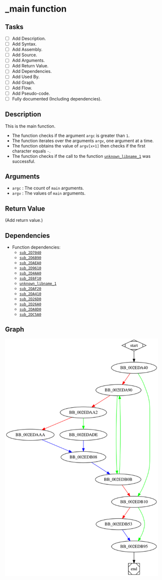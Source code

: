 # \_main function

## Tasks

- [ ] Add Description.
- [ ] Add Syntax.
- [ ] Add Assembly.
- [ ] Add Source.
- [ ] Add Arguments.
- [ ] Add Return Value.
- [ ] Add Dependencies.
- [ ] Add Used By.
- [ ] Add Graph.
- [ ] Add Flow.
- [ ] Add Pseudo-code.
- [ ] Fully documented (Including dependencies).

## Description

This is the main function.

* The function checks if the argument `argc` is greater than `1`.
* The function iterates over the arguments `argv`, one argument at a time.
* The function obtains the value of `argv[x+1]` then checks if the first character equals `-`.
* The function checks if the call to the function [`unknown_libname_1`](unknown_libname_1.md) was successful.

## Arguments

* `argc` : The count of `main` arguments.
* `argv` : The values of `main` arguments.

## Return Value

(Add return value.)

## Dependencies

* Function dependencies:
  * [`sub_2D7040`](sub_2D7040.md)
  * [`sub_2D6B90`](sub_2D6B90.md)
  * [`sub_2DAEA0`](sub_2DAEA0.md)
  * [`sub_2D9610`](sub_2D9610.md)
  * [`sub_2D4AA0`](sub_2D4AA0.md)
  * [`sub_2E6F10`](sub_2E6F10.md)
  * [`unknown_libname_1`](unknown_libname_1.md)
  * [`sub_2DAF20`](sub_2DAF20.md)
  * [`sub_2DA410`](sub_2DA410.md)
  * [`sub_2D26D0`](sub_2D26D0.md)
  * [`sub_2D26A0`](sub_2D26A0.md)
  * [`sub_2DA8D0`](sub_2DA8D0.md)
  * [`sub_2DC5A0`](sub_2DC5A0.md)


## Graph

![\_main Graph](../svg/_main.svg "_main Graph")

